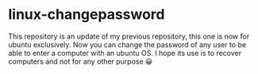 # linux-changepassword
This repository is an update of my previous repository, this one is now for ubuntu exclusively. Now you can change the password of any user to be able to enter a computer with an ubuntu OS. I hope its use is to recover computers and not for any other purpose 😀
